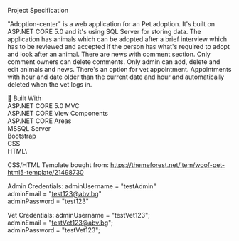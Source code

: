 Project Specification

"Adoption-center" is a web application for an Pet adoption. It's built on ASP.NET CORE 5.0 and it's using SQL Server for storing data. 
The application has animals which can be adopted after a brief interview which has to be reviewed and accepted if the person has what's required to adopt and look after an animal. There are news with comment section. Only comment owners can delete comments. Only admin can add, delete and edit animals and news.
There's an option for vet appointment. Appointments with hour and date older than the current date and hour and automatically deleted when the vet logs in.

🔨 Built With\
ASP.NET CORE 5.0 MVC\
ASP.NET CORE View Components\
ASP.NET CORE Areas\
MSSQL Server\
Bootstrap\
CSS\
HTML\

CSS/HTML Template bought from: 
https://themeforest.net/item/woof-pet-html5-template/21498730

Admin Credentials:
adminUsername = "testAdmin"\
adminEmail = "test123@abv.bg"\
adminPassword = "test123"

Vet Credentials:
adminUsername = "testVet123";\
adminEmail = "testVet123@abv.bg";\
adminPassword = "testVet123";
